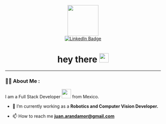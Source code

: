 
<div id="header" align="center">
  <img src="https://media.giphy.com/media/v1.Y2lkPTc5MGI3NjExeHB1NmprM2N5dXgwdzJpamg1ZnEwY3EwcTI4aW01cjFieHBhdm5rdiZlcD12MV9pbnRlcm5hbF9naWZfYnlfaWQmY3Q9Zw/2uKdWH5XvhAru/giphy.gif" width="100"/>
  <div id="badges">
  <a href="[your-linkedin-URL](https://www.linkedin.com/in/juanmoralesirs/?locale=en_US)">
    <img src="https://img.shields.io/badge/LinkedIn-blue?style=for-the-badge&logo=linkedin&logoColor=white" alt="LinkedIn Badge"/>
  </a>
  </div>
  <img src="https://komarev.com/ghpvc/?username=JDYeidi&style=flat-square&color=blue" alt=""/>
  <h1>
   hey there
  <img src="https://media.giphy.com/media/hvRJCLFzcasrR4ia7z/giphy.gif" width="30px"/>
  </h1>
</div>

---

### :woman_technologist: About Me :
I am a Full Stack Developer <img src="https://media.giphy.com/media/WUlplcMpOCEmTGBtBW/giphy.gif" width="30"> from Mexico.


- 🔭 I’m currently working as a **Robotics and Computer Vision Developer.**

- 📫 How to reach me **juan.arandamor@gmail.com**
